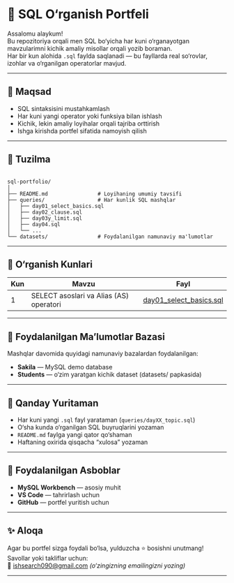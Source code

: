 # 🧠 SQL O‘rganish Portfeli

Assalomu alaykum!  
Bu repozitoriya orqali men SQL bo‘yicha har kuni o‘rganayotgan mavzularimni kichik amaliy misollar orqali yozib boraman.  
Har bir kun alohida `.sql` faylda saqlanadi — bu fayllarda real so‘rovlar, izohlar va o‘rganilgan operatorlar mavjud.

---

## 🎯 Maqsad

- SQL sintaksisini mustahkamlash  
- Har kuni yangi operator yoki funksiya bilan ishlash  
- Kichik, lekin amaliy loyihalar orqali tajriba orttirish  
- Ishga kirishda portfel sifatida namoyish qilish

---

## 📂 Tuzilma

```

sql-portfolio/
│
├── README.md                # Loyihaning umumiy tavsifi
├── queries/                 # Har kunlik SQL mashqlar
│   ├── day01_select_basics.sql
│   ├── day02_clause.sql
│   ├── day03y_limit.sql
│   ├── day04.sql
│   └── ...
└── datasets/                # Foydalanilgan namunaviy ma'lumotlar

```

---

## 📘 O‘rganish Kunlari

| Kun | Mavzu | Fayl |
|------|--------|------|
| 1 | SELECT asoslari va Alias (AS) operatori | [day01_select_basics.sql](queries/day01_select_basics.sql) |

---

## 🧩 Foydalanilgan Ma’lumotlar Bazasi

Mashqlar davomida quyidagi namunaviy bazalardan foydalanilgan:

- **Sakila** — MySQL demo database  
- **Students** — o‘zim yaratgan kichik dataset (datasets/ papkasida)

---

## 📅 Qanday Yuritaman

- Har kuni yangi `.sql` fayl yarataman (`queries/dayXX_topic.sql`)  
- O‘sha kunda o‘rganilgan SQL buyruqlarini yozaman  
- `README.md` faylga yangi qator qo‘shaman  
- Haftaning oxirida qisqacha “xulosa” yozaman

---

## 🧭 Foydalanilgan Asboblar

- **MySQL Workbench** — asosiy muhit  
- **VS Code** — tahrirlash uchun  
- **GitHub** — portfel yuritish uchun  

---

## ✨ Aloqa

Agar bu portfel sizga foydali bo‘lsa, yulduzcha ⭐ bosishni unutmang!  
Savollar yoki takliflar uchun:  
📧 ishsearch090@gmail.com *(o‘zingizning emailingizni yozing)*

---

```
